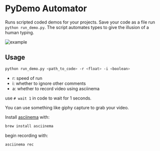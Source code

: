 # PyDemo Automator

Runs scripted coded demos for your projects. Save your code as a file run `python run_demo.py`.
The script automates types to give the illusion of a human typing.

![example](images/pydemo.gif?raw=true)

## Usage

```bash
python run_demo.py <path_to_code> -r <float> -i <boolean>
```

- r: speed of run
- i: whether to ignore other comments
- a: whether to record video using asciinema

use `# wait 1` in code to wait for 1 seconds.

You can use something like giphy capture to grab your video.


Install [asciinema](https://asciinema.org/) with:
```bash
brew install asciinema
```

begin recording with:
```bash
asciinema rec
```
